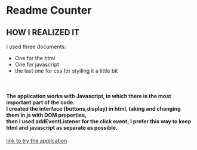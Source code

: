 # Readme Counter
<h2> HOW I REALIZED IT </h2>
I used three documents:
<ul>
<li> One for the html </li>
<li> One for javascript </li>
<li> the last one for css for styiling it a little bit </li>
</ul>
<br>
<h4> The application works with Javascript, in which there is the most important part of the code.
<br>
I created the interface (buttons,display) in html, taking and changing them in js with DOM properties,
<br>
then I used addEventListener for the click event; I prefer this way to keep html and javascript as separate as possible. </h4>

<a href = "https://samc-dev.github.io/SamC-dev-counter.github.io/" target = "_blank"> link to try the application </a> 
